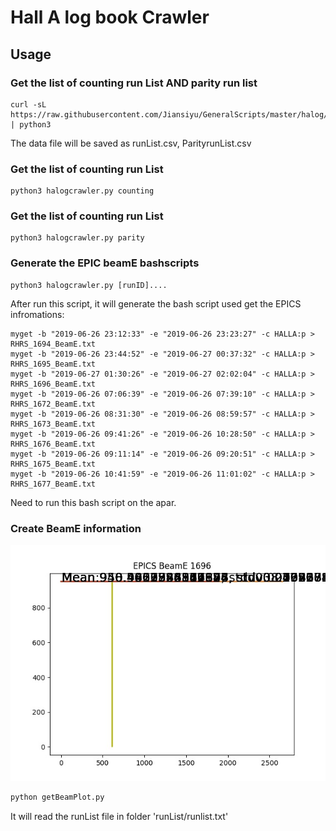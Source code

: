 # Hall A log book Crawler

## Usage

### Get the list of counting run List AND parity run list

```
curl -sL https://raw.githubusercontent.com/Jiansiyu/GeneralScripts/master/halog/halogcrawler.py | python3
```
The data file will be saved as runList.csv, ParityrunList.csv

### Get the list of counting run List

```
python3 halogcrawler.py counting
```

### Get the list of counting run List

```
python3 halogcrawler.py parity
```


### Generate the EPIC beamE bashscripts 

```
python3 halogcrawler.py [runID]....
```
After run this script, it will generate the bash script used get the EPICS infromations:

```shell script
myget -b "2019-06-26 23:12:33" -e "2019-06-26 23:23:27" -c HALLA:p > RHRS_1694_BeamE.txt
myget -b "2019-06-26 23:44:52" -e "2019-06-27 00:37:32" -c HALLA:p > RHRS_1695_BeamE.txt
myget -b "2019-06-27 01:30:26" -e "2019-06-27 02:02:04" -c HALLA:p > RHRS_1696_BeamE.txt
myget -b "2019-06-26 07:06:39" -e "2019-06-26 07:39:10" -c HALLA:p > RHRS_1672_BeamE.txt
myget -b "2019-06-26 08:31:30" -e "2019-06-26 08:59:57" -c HALLA:p > RHRS_1673_BeamE.txt
myget -b "2019-06-26 09:41:26" -e "2019-06-26 10:28:50" -c HALLA:p > RHRS_1676_BeamE.txt
myget -b "2019-06-26 09:11:14" -e "2019-06-26 09:20:51" -c HALLA:p > RHRS_1675_BeamE.txt
myget -b "2019-06-26 10:41:59" -e "2019-06-26 11:01:02" -c HALLA:p > RHRS_1677_BeamE.txt
```

Need to run this bash script on the apar.

### Create BeamE information 
![BeamE](./result/BeamE1696.jpg)
```python
python getBeamPlot.py
```
It will read the runList file in folder 'runList/runlist.txt'